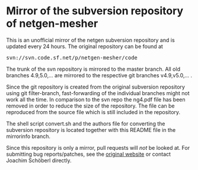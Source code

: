 Mirror of the subversion repository of netgen-mesher
====================================================

This is an unofficial mirror of the netgen subversion repository and
is updated every 24 hours. The original repository can be found at

<pre>
svn://svn.code.sf.net/p/netgen-mesher/code
</pre>

The trunk of the svn repository is mirrored to the master branch. All
old branches 4.9,5.0,... are mirrored to the respective git branches
v4.9,v5.0,... .

Since the git repository is created from the original subversion
repository using git filter-branch, fast-forwarding of the individual
branches might not work all the time. In comparison to the svn repo
the ng4.pdf file has been removed in order to reduce the size of the
repository. The file can be reproduced from the source file which is
still included in the repository.

The shell script convert.sh and the authors file for converting the
subversion repository is located together with this README file in the
mirrorinfo branch.

Since this repository is only a mirror, pull requests will _not_ be
looked at.  For submitting bug reports/patches, see the [original
website](http://sourceforge.net/projects/netgen-mesher) or contact
Joachim Schöberl directly.


